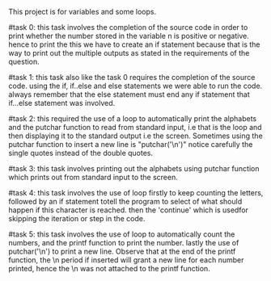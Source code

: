 This project is for variables and some loops.


#task 0: this task involves the completion of the source code in order to print whether the number stored in the variable n is positive or negative. hence to print the this we have to create an if statement because that is the way to print out the multiple outputs as stated in the requirements of the question.

#task 1: this task also like the task 0 requires the completion of the source code. using the if, if..else and else statements we were able to run the code. always remember that the else statement must end any if statement that if...else statement was involved.

#task 2: this required the use of a loop to automatically print the alphabets and the putchar function to read from standard input, i.e that is the loop and then displaying it to the standard output i.e the screen. Sometimes using the putchar function to insert a new line is "putchar('\n')" notice carefully the single quotes instead of the double quotes.

#task 3: this task involves printing out the alphabets using putchar function which prints out from standard input to the screen.

#task 4: this task involves the use of loop firstly to keep counting the letters, followed by an if statement totell the program to select of what should happen if this character is reached. then the 'continue' which is usedfor skipping the iteration or step in the code.

#task 5: this task involves the use of loop to automatically count the numbers, and the printf function to print the number. lastly the use of putchar('\n') to print a new line. Observe that at the end of the printf function, the \n period if inserted will grant a new line for each number printed, hence the \n was not attached to the printf function. 
